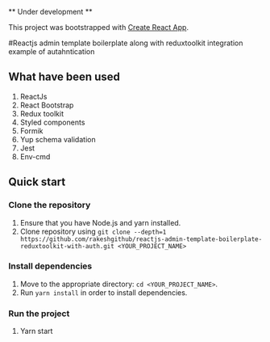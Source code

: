 ** Under development **

This project was bootstrapped with [Create React App](https://github.com/facebook/create-react-app).

#Reactjs admin template boilerplate along with reduxtoolkit integration example of autahntication

## What have been used
1. ReactJs
2. React Bootstrap
3. Redux toolkit
4. Styled components
5. Formik
6. Yup schema validation
7. Jest
8. Env-cmd

## Quick start

### Clone the repository

1.  Ensure that you have Node.js and yarn installed.
2.  Clone repository using `git clone --depth=1 https://github.com/rakeshgithub/reactjs-admin-template-boilerplate-reduxtoolkit-with-auth.git <YOUR_PROJECT_NAME>`

### Install dependencies

1.  Move to the appropriate directory: `cd <YOUR_PROJECT_NAME>`.<br />
2.  Run `yarn install` in order to install dependencies.<br />

### Run the project
1. Yarn start

